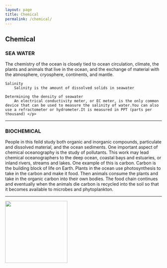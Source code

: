 ```yaml
---
layout: page
title: Chemical
permalink: /chemical/
---
```


<h2> Chemical </h2>

<h3> SEA WATER</h3>
    
  <p>  The chemistry of the ocean is closely tied to ocean circulation, climate, the plants and animals that live in the ocean, and the exchange of material with the atmosphere, cryosphere, continents, and mantle.
    
    Salinity
        Salinity is the amount of dissolved solids in seawater
        
    Determining the density of seawater
        An electrical conductivity meter, or EC meter, is the only common device that can be used to measure the salinity of water.You can also use a refractometer or hydrometer.It is measured in PPT (parts per thousand) </p>
<hr>
 <h3>BIOCHEMICAL </h3>
 <p>  People in this feild study both organic and inorganic compounds, particulate and dissolved material, and the ocean sediments.
    One important aspect of chemical oceanography is the study of pollutants. This work may lead chemical oceanographers to the deep ocean, coastal bays and estuaries, or inland rivers, streams and lakes.
    One example of this is carbon. Carbon is the building block of life on Earth. Plants in the ocean use photosynthesis to take in the carbon and make it food. Then animals consume the plants and take in the organic carbon into their own bodies. The food chain continues and eventually when the animals die carbon is recycled into the soil so that it becomes available to microbes and phytoplankton.</p> 

<hr>

<img src="oceanographytwo.jpg" width="200px" height="200px">

